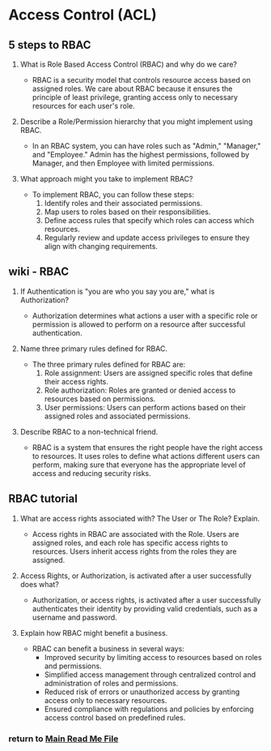 # Access Control (ACL)

## 5 steps to RBAC
1. What is Role Based Access Control (RBAC) and why do we care?
   - RBAC is a security model that controls resource access based on assigned roles. We care about RBAC because it ensures the principle of least privilege, granting access only to necessary resources for each user's role.

2. Describe a Role/Permission hierarchy that you might implement using RBAC.
   - In an RBAC system, you can have roles such as "Admin," "Manager," and "Employee." Admin has the highest permissions, followed by Manager, and then Employee with limited permissions.

3. What approach might you take to implement RBAC?
   - To implement RBAC, you can follow these steps:
     1. Identify roles and their associated permissions.
     2. Map users to roles based on their responsibilities.
     3. Define access rules that specify which roles can access which resources.
     4. Regularly review and update access privileges to ensure they align with changing requirements.

## wiki - RBAC
1. If Authentication is "you are who you say you are," what is Authorization?
   - Authorization determines what actions a user with a specific role or permission is allowed to perform on a resource after successful authentication.

2. Name three primary rules defined for RBAC.
   - The three primary rules defined for RBAC are:
     1. Role assignment: Users are assigned specific roles that define their access rights.
     2. Role authorization: Roles are granted or denied access to resources based on permissions.
     3. User permissions: Users can perform actions based on their assigned roles and associated permissions.

3. Describe RBAC to a non-technical friend.
   - RBAC is a system that ensures the right people have the right access to resources. It uses roles to define what actions different users can perform, making sure that everyone has the appropriate level of access and reducing security risks.

## RBAC tutorial
1. What are access rights associated with? The User or The Role? Explain.
   - Access rights in RBAC are associated with the Role. Users are assigned roles, and each role has specific access rights to resources. Users inherit access rights from the roles they are assigned.

2. Access Rights, or Authorization, is activated after a user successfully does what?
   - Authorization, or access rights, is activated after a user successfully authenticates their identity by providing valid credentials, such as a username and password.

3. Explain how RBAC might benefit a business.
   - RBAC can benefit a business in several ways:
     - Improved security by limiting access to resources based on roles and permissions.
     - Simplified access management through centralized control and administration of roles and permissions.
     - Reduced risk of errors or unauthorized access by granting access only to necessary resources.
     - Ensured compliance with regulations and policies by enforcing access control based on predefined rules.




 ### return to [Main Read Me File](./README.md)